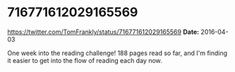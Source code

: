 # 716771612029165569
https://twitter.com/TomFrankly/status/716771612029165569
**Date:** 2016-04-03

One week into the reading challenge! 188 pages read so far, and I'm finding it easier to get into the flow of reading each day now.
